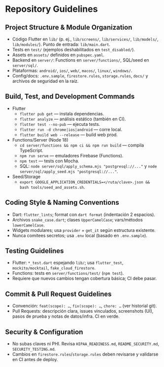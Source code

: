 # Repository Guidelines

## Project Structure & Module Organization
- Código Flutter en `lib/` (p. ej., `lib/screens/`, `lib/services/`, `lib/models/`, `lib/modules/`). Punto de entrada: `lib/main.dart`.
- Tests en `test/` (ejemplos deshabilitados en `test_disabled/`).
- Assets en `assets/` definidos en `pubspec.yaml`.
- Backend en `server/`: Functions en `server/functions/`, SQL/seed en `server/sql/`.
- Plataformas: `android/`, `ios/`, `web/`, `macos/`, `linux/`, `windows/`.
- Config/docs: `.env.sample`, `firestore.rules`, `storage.rules`, `docs/` y archivos de seguridad en la raíz.

## Build, Test, and Development Commands
- Flutter
  - `flutter pub get` — instala dependencias.
  - `flutter analyze` — análisis estático (también en CI).
  - `flutter test --no-pub` — ejecuta tests.
  - `flutter run -d chrome|ios|android` — corre local.
  - `flutter build web --release` — build web prod.
- Functions/Server (Node 18)
  - `cd server/functions && npm ci && npm run build` — compila TypeScript.
  - `npm run serve` — emuladores Firebase (Functions).
  - `npm test` — tests con Mocha.
  - SQL: `node server/sql/apply_schema.mjs "postgresql://..."` y `node server/sql/apply_seed.mjs "postgresql://..."`.
- Seed/Storage
  - `export GOOGLE_APPLICATION_CREDENTIALS=</ruta/clave>.json && bash tools/seed_and_assets.sh`.

## Coding Style & Naming Conventions
- Dart: `flutter_lints`; format con `dart format` (indentación 2 espacios).
- Archivos `snake_case.dart`; clases `UpperCamelCase`; vars/métodos `lowerCamelCase`.
- Widgets modulares; usa `provider` + `get_it` según estructura existente.
- Nunca comitees secretos; usa `.env` local (basado en `.env.sample`).

## Testing Guidelines
- Flutter: `*_test.dart` espejando `lib/`; usa `flutter_test`, `mockito/mocktail`, `fake_cloud_firestore`.
- Functions: tests en `server/functions/test/` (`npm test`).
- Requiere que nuevos cambios tengan cobertura básica; CI debe pasar.

## Commit & Pull Request Guidelines
- Convención: `feat(scope): …`, `fix(scope): …`, `chore: …` (ver historial git).
- Pull Requests: descripción clara, issues vinculados, screenshots (UI), pasos de prueba y notas de datos/infra. CI en verde.

## Security & Configuration
- No subas claves ni PHI. Revisa `HIPAA_READINESS.md`, `README_SECURITY.md`, `SECURITY_TESTING.md`.
- Cambios en `firestore.rules`/`storage.rules` deben revisarse y validarse en CI antes de deploy.

